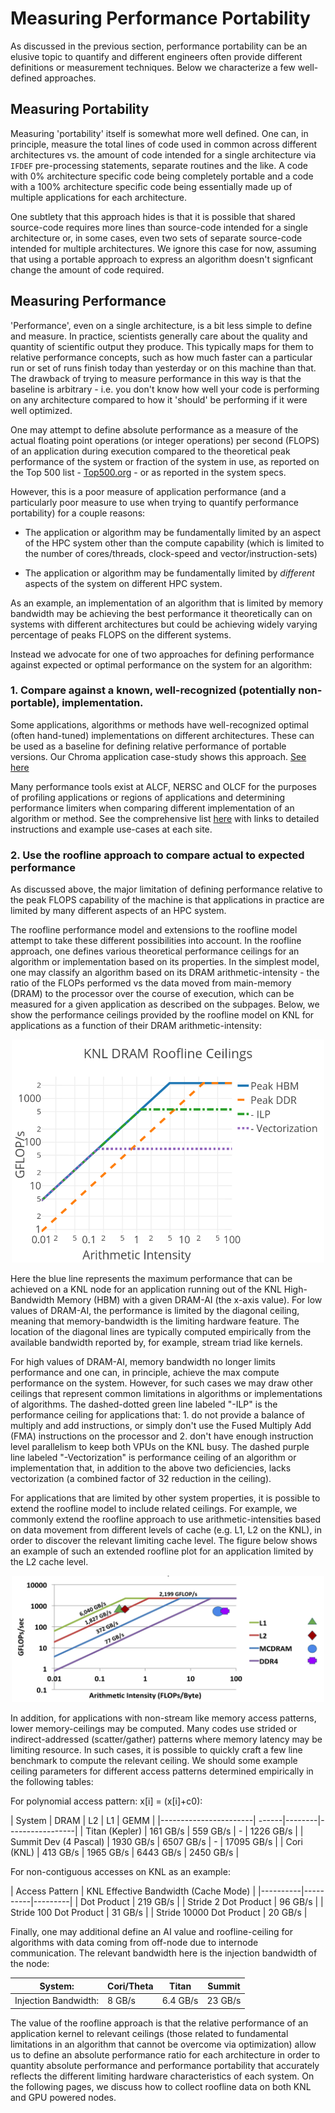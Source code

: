 # Measuring Performance Portability

As discussed in the previous section, performance portability can be an elusive topic to quantify 
and different engineers often provide different definitions or measurement techniques. Below we characterize a few well-defined approaches.

## Measuring Portability

Measuring 'portability' itself is somewhat more well defined. One can, in principle, measure the 
total lines of code used in common across different architectures vs. the amount of code intended 
for a single architecture via ``IFDEF`` pre-processing statements, separate routines and the like. A code with 0% 
architecture specific code being completely portable and a code with a 100% architecture specific 
code being essentially made up of multiple applications for each architecture. 

One subtlety that this approach hides is that it is possible that shared source-code requires more lines than source-code intended for a single architecture 
or, in some cases, even two sets of separate source-code intended for multiple architectures. We ignore this case for now, assuming that using a portable 
approach to express an algorithm doesn't signficant change the amount of code required. 

## Measuring Performance

'Performance', even on a single architecture, is a bit less simple to define and measure. In 
practice, scientists generally care about the quality and quantity of scientific output they 
produce. This typically maps for them to relative performance concepts, such as how much faster 
can a particular run or set of runs finish today than yesterday or on this machine than that. The 
drawback of trying to measure performance in this way is that the baseline is arbitrary - i.e. you 
don't know how well your code is performing on any architecture compared to how it 'should' be 
performing if it were well optimized.

One may attempt to define absolute performance as a measure of the actual floating point operations (or integer operations) per second 
(FLOPS) of an 
application during execution compared to the theoretical peak performance of the system or fraction of the system in use, as reported on the Top 500 
list - [Top500.org](https://www.top500.org) - or as reported in the system specs.

However, this is a poor measure of application performance (and a particularly poor measure to use when trying to quantify performance portability) for a 
couple reasons:

* The application or algorithm may be fundamentally limited by an aspect of the HPC system other than the compute capability (which is limited to the number 
of cores/threads, clock-speed and vector/instruction-sets)

* The application or algorithm may be fundamentally limited by *different* aspects of the system on different HPC system. 

As an example, an implementation of an algorithm that is limited by memory bandwidth may be achieving the best performance it theoretically can on systems 
with different architectures but could be achieving widely varying percentage of peaks FLOPS on the different systems. 

Instead we advocate for one of two approaches for defining performance against expected or optimal performance on the system for an algorithm:

### 1. Compare against a known, well-recognized (potentially non-portable), implementation. 

Some applications, algorithms or methods have well-recognized optimal (often hand-tuned) implementations on different architectures. These can be used as a 
baseline for defining relative performance of portable versions. Our Chroma application case-study shows this approach. [See 
here](/case_studies/qcd/overview.md) 

Many performance tools exist at ALCF, NERSC and OLCF for the purposes of profiling applications or regions of applications and determining performance 
limiters 
when comparing different implementation of an algorithm or method. See the comprehensive list [here](/facilities/tools.md) with links to detailed 
instructions and example use-cases at each site. 

### 2. Use the roofline approach to compare actual to expected performance

As discussed above, the major limitation of defining performance relative to the peak FLOPS capability of the machine is that applications in practice are 
limited by many different aspects of an HPC system. 

The roofline performance model and extensions to the roofline model attempt to take these different possibilities into account. In the 
roofline approach, one defines various 
theoretical performance ceilings for an algorithm or implementation based on its properties. In the simplest model, one may classify an algorithm based on 
its DRAM arithmetic-intensity - the ratio of the FLOPs performed vs the data moved from main-memory (DRAM) to the processor over the course of 
execution, which can be measured for a given application as described on the subpages. Below, we show the performance ceilings provided by the roofline 
model on KNL for applications as a function of their DRAM arithmetic-intensity:

<center><img src="KNLRoofline.png" width=500></center>

Here the blue line represents the maximum performance that can be achieved on a KNL node for an application running out of the KNL High-Bandwidth Memory 
(HBM) with a given
DRAM-AI (the x-axis value). For low
values of DRAM-AI, the performance is limited by the diagonal ceiling, meaning that memory-bandwidth is the limiting hardware feature. The location of the 
diagonal lines are typically computed empirically from the available bandwidth reported by, for example, stream triad like kernels.

For high values of DRAM-AI,
memory bandwidth no longer limits performance and one can, in principle, achieve the max compute performance on the system. However, for such cases we 
may draw 
other ceilings that represent common limitations in algorithms or implementations of algorithms. The dashed-dotted green line labeled "-ILP" is the
performance ceiling for applications that: 1. do not provide a balance of multiply and add instructions, or simply don't use the Fused Multiply Add (FMA)
instructions on the processor and 2. don't have enough instruction level parallelism to keep both VPUs on the KNL busy. The dashed purple line labeled 
"-Vectorization" is performance ceiling of an algorithm or implementation that, in addition to the above two deficiencies, lacks vectorization (a 
combined factor of 32 reduction in the ceiling).

For applications that are limited by other system properties, it is possible to extend the roofline model to include related ceilings. For example, we 
commonly extend the roofline approach to use arithmetic-intensities based on data movement from different levels of cache (e.g. L1, L2 on the KNL), in order to 
discover the relevant limiting cache level. The figure below shows an example of such an extended roofline plot for an application limited by the L2 cache 
level.

<center><img src="MultiRoofline.png" width=500></center>

In addition, for applications with non-stream like memory access patterns, lower memory-ceilings may be computed. Many codes use strided or indirect-addressed 
(scatter/gather) patterns where memory latency may be limiting resource. In such cases, it is possible to quickly craft a few line benchmark to compute the 
relevant ceiling. We should some example ceiling parameters for different access patterns determined empirically in the following tables:

For polynomial access pattern: x[i] = (x[i]+c0):

| System                | DRAM  | L2     | L1     | GEMM   |
|-----------------------| ------|--------|-----------------|
| Titan (Kepler)        | 161 GB/s  | 559 GB/s   | -      | 1226 GB/s  |
| Summit Dev (4 Pascal) | 1930 GB/s | 6507 GB/s  | -      | 17095 GB/s |
| Cori (KNL)            | 413 GB/s  | 1965 GB/s  | 6443 GB/s  | 2450 GB/s  |

For non-contiguous accesses on KNL as an example:

| Access Pattern  |  KNL Effective Bandwidth (Cache Mode) |
|----------|----------|---------|
| Dot Product | 219 GB/s |
| Stride 2 Dot Product | 96 GB/s | 
| Stride 100 Dot Product | 31 GB/s |
| Stride 10000 Dot Product | 20 GB/s | 

Finally, one may additional define an AI value and roofline-ceiling for algorithms with data coming from off-node due to internode 
communication. The relevant bandwidth here is the injection bandwidth of the node:

| System:              | Cori/Theta | Titan    | Summit  |
|----------------------|------------|----------|---------|
| Injection Bandwidth: | 8 GB/s     | 6.4 GB/s | 23 GB/s |

The value of the roofline approach is that the relative performance of an application kernel to relevant ceilings (those related to fundamental limitations 
in an algorithm 
that cannot be overcome via optimization) allow us to define an absolute performance ratio for each architecture in order to quantity absolute performance 
and performance portability that accurately reflects the different limiting hardware characteristics of each system. On the following pages, we discuss how 
to collect roofline data on both KNL and GPU powered nodes. 
